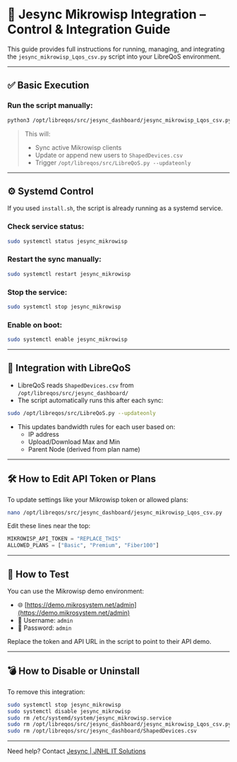 # 📘 Jesync Mikrowisp Integration – Control & Integration Guide

This guide provides full instructions for running, managing, and integrating the `jesync_mikrowisp_Lqos_csv.py` script into your LibreQoS environment.

---

## ✅ Basic Execution

### Run the script manually:

```bash
python3 /opt/libreqos/src/jesync_dashboard/jesync_mikrowisp_Lqos_csv.py
```

> This will:
> - Sync active Mikrowisp clients
> - Update or append new users to `ShapedDevices.csv`
> - Trigger `/opt/libreqos/src/LibreQoS.py --updateonly`

---

## ⚙️ Systemd Control

If you used `install.sh`, the script is already running as a systemd service.

### Check service status:

```bash
sudo systemctl status jesync_mikrowisp
```

### Restart the sync manually:

```bash
sudo systemctl restart jesync_mikrowisp
```

### Stop the service:

```bash
sudo systemctl stop jesync_mikrowisp
```

### Enable on boot:

```bash
sudo systemctl enable jesync_mikrowisp
```

---

## 🔧 Integration with LibreQoS

- LibreQoS reads `ShapedDevices.csv` from `/opt/libreqos/src/jesync_dashboard/`
- The script automatically runs this after each sync:

```bash
sudo /opt/libreqos/src/LibreQoS.py --updateonly
```

- This updates bandwidth rules for each user based on:
  - IP address
  - Upload/Download Max and Min
  - Parent Node (derived from plan name)

---

## 🛠️ How to Edit API Token or Plans

To update settings like your Mikrowisp token or allowed plans:

```bash
nano /opt/libreqos/src/jesync_dashboard/jesync_mikrowisp_Lqos_csv.py
```

Edit these lines near the top:

```python
MIKROWISP_API_TOKEN = "REPLACE_THIS"
ALLOWED_PLANS = ["Basic", "Premium", "Fiber100"]
```

---

## 🧪 How to Test

You can use the Mikrowisp demo environment:
- 🌐 [https://demo.mikrosystem.net/admin](https://demo.mikrosystem.net/admin)
- 👤 Username: `admin`
- 🔐 Password: `admin`

Replace the token and API URL in the script to point to their API demo.

---

## 💣 How to Disable or Uninstall

To remove this integration:

```bash
sudo systemctl stop jesync_mikrowisp
sudo systemctl disable jesync_mikrowisp
sudo rm /etc/systemd/system/jesync_mikrowisp.service
sudo rm /opt/libreqos/src/jesync_dashboard/jesync_mikrowisp_Lqos_csv.py
sudo rm /opt/libreqos/src/jesync_dashboard/ShapedDevices.csv
```

---

Need help? Contact [Jesync | JNHL IT Solutions](https://jesync.com)
